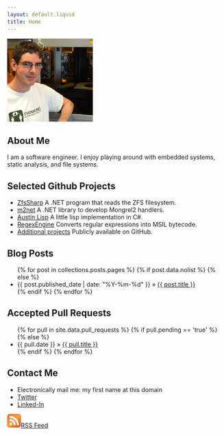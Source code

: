 ```yaml
---
layout: default.liquid
title: Home
---
```


<img id="myPic" src="Me.png">
<h2>About Me</h2>
<div>
	I am a software engineer.
	I enjoy playing around with embedded systems, static analysis, and file systems.
</div>

<h2>Selected Github Projects</h2>
<ul class="posts">
	<li><a href="https://github.com/AustinWise/ZfsSharp/">ZfsSharp</a> A .NET program that reads the ZFS filesystem.</li>
	<li><a href="https://github.com/AustinWise/m2net">m2net</a> A .NET library to develop Mongrel2 handlers.</li>
	<li><a href="https://github.com/AustinWise/AustinLisp">Austin Lisp</a> A little lisp implementation in C#.</li>
	<li><a href="https://github.com/AustinWise/RegexEngine">RegexEngine</a> Converts regular expressions into MSIL bytecode.</li>
	<li><a href="http://github.com/AustinWise/">Additional projects</a> Publicly available on GitHub.</li>
</ul>

<h2>Blog Posts</h2>
<ul class="posts">
	{% for post in collections.posts.pages %}
		{% if post.data.nolist %}
		{% else %}
 <li><span>{{ post.published_date | date: "%Y-%m-%d" }}</span> &raquo; <a href="{{ post.permalink }}">{{ post.title }}</a></li>
		{% endif %}
	{% endfor %}
</ul>


<h2 id="pr">Accepted Pull Requests</h2>
<ul class="posts">
	{% for pull in site.data.pull_requests %}
		{% if pull.pending == 'true' %}
		{% else %}
<li><span>{{ pull.date }}</span> &raquo; <a href="{{ pull.url }}">{{ pull.title }}</a></li>
		{% endif %}
	{% endfor %}
</ul>


<h2>Contact Me</h2>
<ul class="posts">
	<li>Electronically mail me: my first name at this domain</li>
	<li><a rel="me" href="http://www.twitter.com/AustinWise">Twitter</a></li>
	<li><a rel="me" href="https://www.linkedin.com/in/austinwise">Linked-In</a></li>
</ul>

<a href="/rss.xml"><img src="/images/feed-icon32x32.png">RSS Feed</a>
